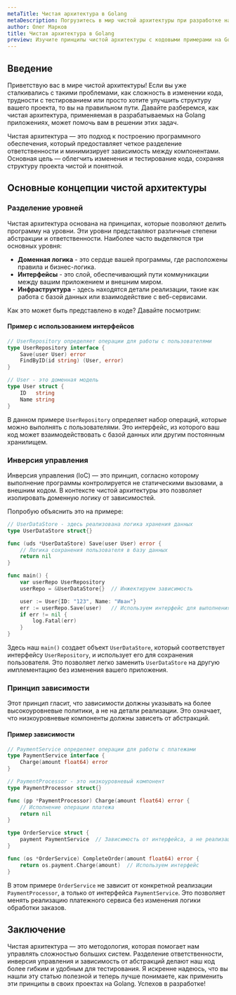 ```yaml
---
metaTitle: Чистая архитектура в Golang
metaDescription: Погрузитесь в мир чистой архитектуры при разработке на Go - узнайте, как разделение уровней помогает писать более тестируемый и поддерживаемый код
author: Олег Марков
title: Чистая архитектура в Golang
preview: Изучите принципы чистой архитектуры с кодовыми примерами на Golang и узнайте, как они помогают создавать поддерживаемые приложения
---
```


## Введение

Приветствую вас в мире чистой архитектуры! Если вы уже сталкивались с такими проблемами, как сложность в изменении кода, трудности с тестированием или просто хотите улучшить структуру вашего проекта, то вы на правильном пути. Давайте разберемся, как чистая архитектура, применяемая в разрабатываемых на Golang приложениях, может помочь вам в решении этих задач.

Чистая архитектура — это подход к построению программного обеспечения, который предоставляет четкое разделение ответственности и минимизирует зависимость между компонентами. Основная цель — облегчить изменения и тестирование кода, сохраняя структуру проекта чистой и понятной.

## Основные концепции чистой архитектуры

### Разделение уровней

Чистая архитектура основана на принципах, которые позволяют делить программу на уровни. Эти уровни представляют различные степени абстракции и ответственности. Наиболее часто выделяются три основных уровня: 

- **Доменная логика** - это сердце вашей программы, где расположены правила и бизнес-логика.
- **Интерфейсы** - это слой, обеспечивающий пути коммуникации между вашим приложением и внешним миром.
- **Инфраструктура** - здесь находятся детали реализации, такие как работа с базой данных или взаимодействие с веб-сервисами.

Как это может быть представлено в коде? Давайте посмотрим:

#### Пример с использованием интерфейсов

```go
// UserRepository определяет операции для работы с пользователями
type UserRepository interface {
    Save(user User) error
    FindByID(id string) (User, error)
}

// User - это доменная модель
type User struct {
    ID   string
    Name string
}
```

В данном примере `UserRepository` определяет набор операций, которые можно выполнять с пользователями. Это интерфейс, из которого ваш код может взаимодействовать с базой данных или другим постоянным хранилищем.

### Инверсия управления

Инверсия управления (IoC) — это принцип, согласно которому выполнение программы контролируется не статическими вызовами, а внешним кодом. В контексте чистой архитектуры это позволяет изолировать доменную логику от зависимостей. 

Попробую объяснить это на примере:

```go
// UserDataStore - здесь реализована логика хранения данных
type UserDataStore struct{}

func (uds *UserDataStore) Save(user User) error {
    // Логика сохранения пользователя в базу данных
    return nil
}

func main() {
    var userRepo UserRepository
    userRepo = &UserDataStore{}  // Инжектируем зависимость

    user := User{ID: "123", Name: "Иван"}
    err := userRepo.Save(user)   // Используем интерфейс для выполнения операции
    if err != nil {
        log.Fatal(err)
    }
}
```

Здесь наш `main()` создает объект `UserDataStore`, который соответствует интерфейсу `UserRepository`, и использует его для сохранения пользователя. Это позволяет легко заменить `UserDataStore` на другую имплементацию без изменения вашего приложения.

### Принцип зависимости

Этот принцип гласит, что зависимости должны указывать на более высокоуровневые политики, а не на детали реализации. Это означает, что низкоуровневые компоненты должны зависеть от абстракций.

#### Пример зависимости

```go
// PaymentService определяет операции для работы с платежами
type PaymentService interface {
    Charge(amount float64) error
}

// PaymentProcessor - это низкоуровневый компонент
type PaymentProcessor struct{}

func (pp *PaymentProcessor) Charge(amount float64) error {
    // Исполнение операции платежа
    return nil
}

type OrderService struct {
    payment PaymentService  // Зависимость от интерфейса, а не реализации
}

func (os *OrderService) CompleteOrder(amount float64) error {
    return os.payment.Charge(amount)  // Используем интерфейс
}
```

В этом примере `OrderService` не зависит от конкретной реализации `PaymentProcessor`, а только от интерфейса `PaymentService`. Это позволяет менять реализацию платежного сервиса без изменения логики обработки заказов.

## Заключение

Чистая архитектура — это методология, которая помогает нам управлять сложностью больших систем. Разделение ответственности, инверсия управления и зависимость от абстракций делают наш код более гибким и удобным для тестирования. Я искренне надеюсь, что вы нашли эту статью полезной и теперь лучше понимаете, как применить эти принципы в своих проектах на Golang. Успехов в разработке!